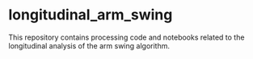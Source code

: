 # longitudinal_arm_swing
This repository contains processing code and notebooks related to the longitudinal analysis of the arm swing algorithm.
